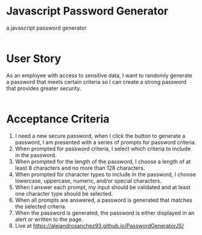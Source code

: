 # Javascript Password Generator
a javascript password generator
<br><br>
# User Story 
As an employee with access to sensitive data, I want to randomly generate a password that meets certain criteria so I can create a strong password that provides greater security.
<br><br>
# Acceptance Criteria
1. I need a new secure password, when I click the button to generate a password, I am presented with a series of prompts for password criteria.
2. When prompted for password criteria, I select which criteria to include in the password.
3. When prompted for the length of the password, I choose a length of at least 8 characters and no more than 128 characters.
4. When prompted for character types to include in the password, I choose lowercase, uppercase, numeric, and/or special characters.
5. When I answer each prompt, my input should be validated and at least one character type should be selected.
6. When all prompts are answered, a password is generated that matches the selected criteria.
7. When the password is generated, the password is either displayed in an alert or written to the page.
8. Live at https://alejandrosanchez93.github.io/PasswordGeneratorJS/